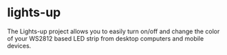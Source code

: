 # lights-up
The Lights-up project allows you to easily turn on/off and change the color of your WS2812 based LED strip from desktop computers and mobile devices.
